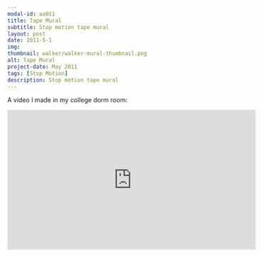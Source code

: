 ```yaml
---
modal-id: aa011
title: Tape Mural
subtitle: Stop motion tape mural
layout: post
date: 2011-5-1
img:
thumbnail: walker/walker-mural-thumbnail.png
alt: Tape Mural
project-date: May 2011
tags: [Stop Motion]
description: Stop motion tape mural
---
```


A video I made in my college dorm room:

<div class="embed-responsive embed-responsive-16by9">
<iframe width="560" height="315" src="https://www.youtube.com/embed/wrvVLLh4AXg" frameborder="0" allow="autoplay; encrypted-media" allowfullscreen></iframe>
</div>
